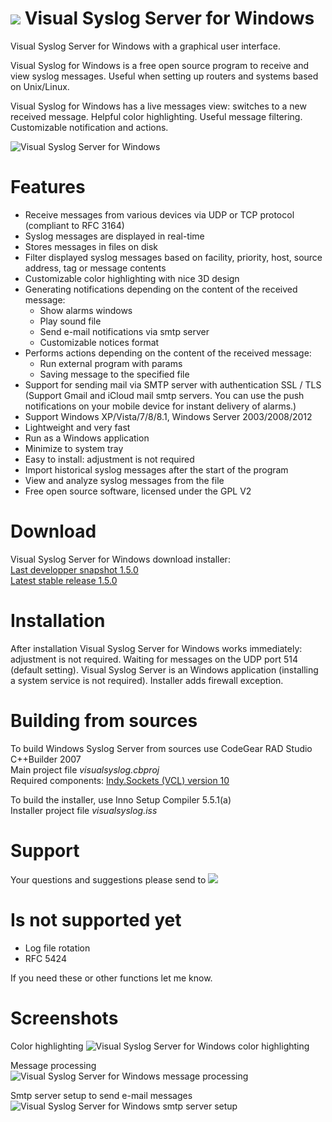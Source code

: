 ![](https://raw.githubusercontent.com/MaxBelkov/visualsyslog/master/screens/ico.png) Visual Syslog Server for Windows
===
Visual Syslog Server for Windows with a graphical user interface.

Visual Syslog for Windows is a free open source program to receive and view syslog messages.
Useful when setting up routers and systems based on Unix/Linux.

Visual Syslog for Windows has a live messages view: switches to a new received message. Helpful color highlighting.
Useful message filtering. Customizable notification and actions.

![Visual Syslog Server for Windows](https://github.com/MaxBelkov/visualsyslog/blob/master/screens/screen1.png?raw=true)

Features
===
* Receive messages from various devices via UDP or TCP protocol (compliant to RFC 3164)
* Syslog messages are displayed in real-time
* Stores messages in files on disk
* Filter displayed syslog messages based on facility, priority, host, source address, tag or message contents
* Customizable color highlighting with nice 3D design
* Generating notifications depending on the content of the received message:
  * Show alarms windows
  * Play sound file
  * Send e-mail notifications via smtp server
  * Customizable notices format
* Performs actions depending on the content of the received message:
  * Run external program with params
  * Saving message to the specified file
* Support for sending mail via SMTP server with authentication SSL / TLS
  (Support Gmail and iCloud mail smtp servers. You can use the push notifications on your mobile device for instant delivery of alarms.)
* Support Windows XP/Vista/7/8/8.1, Windows Server 2003/2008/2012
* Lightweight and very fast
* Run as a Windows application
* Minimize to system tray
* Easy to install: adjustment is not required
* Import historical syslog messages after the start of the program
* View and analyze syslog messages from the file
* Free open source software, licensed under the GPL V2

Download
===
Visual Syslog Server for Windows download installer:  
[Last developper snapshot 1.5.0](https://github.com/MaxBelkov/visualsyslog/blob/master/Output/visualsyslog_setup.exe?raw=true)  
[Latest stable release 1.5.0](https://github.com/MaxBelkov/visualsyslog/releases/latest)

Installation
===
After installation Visual Syslog Server for Windows works immediately: adjustment is not required.
Waiting for messages on the UDP port 514 (default setting).
Visual Syslog Server is an Windows application (installing a system service is not required).
Installer adds firewall exception.

Building from sources
===
To build Windows Syslog Server from sources use CodeGear RAD Studio C++Builder 2007  
Main project file _visualsyslog.cbproj_  
Required components: [Indy.Sockets (VCL) version 10](http://www.indyproject.org/Sockets/index.EN.aspx)

To build the installer, use Inno Setup Compiler 5.5.1(a)  
Installer project file _visualsyslog.iss_

Support
===
Your questions and suggestions please send to ![](https://github.com/MaxBelkov/visualsyslog/blob/master/screens/m.png?raw=true)

Is not supported yet
===
* Log file rotation
* RFC 5424

If you need these or other functions let me know.  

Screenshots
===

Color highlighting
![Visual Syslog Server for Windows color highlighting](https://github.com/MaxBelkov/visualsyslog/blob/master/screens/screen2.png?raw=true)

Message processing
![Visual Syslog Server for Windows message processing](https://github.com/MaxBelkov/visualsyslog/blob/master/screens/screen3.png?raw=true)

Smtp server setup to send e-mail messages
![Visual Syslog Server for Windows smtp server setup](https://github.com/MaxBelkov/visualsyslog/blob/master/screens/screen4.png?raw=true)
